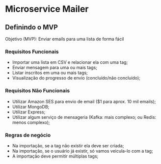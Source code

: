 # Microservice Mailer

## Definindo o MVP
Objetivo (MVP): Enviar emails para uma lista de forma fácil

### Requisitos Funcionais
- Importar uma lista em CSV e relacionar ela com uma tag;
- Enviar mensagem para uma ou mais tags;
- Listar inscritos em uma ou mais tags;
- Visualização do progresso de envio (concluído/não concluído);

### Requisitos Não Funcionais
- Utilizar Amazon SES para envio de email ($1 para aprox. 10 mil emails);
- Utilizar MongoDB;
- Utilizar Express;
- Utilizar algum serviço de mensageria (Kafka: mais complexo; ou Redis: menos complexo);

### Regras de negócio
- Na importação, se a tag não existir ela deve ser criada;
- Na importação, se o usuário já existir, só vamos veicula-lo com a tag;
- A importação deve permitir múltiplas tags;
